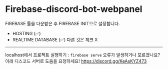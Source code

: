 # Firebase-discord-bot-webpanel
FIREBASE 툴을 다운받은 후
FIREBASE INIT으로 설정합니다.
- HOSTING (✅)
- REALTIME DATABASE (✅)
 다른 것은 체크 X
-----------------------------------
localhost에서 프로젝트 실행하기 : ``firebase serve``
오류가 발생하거나 모르겠나요?
아래 디스코드 서버로 도움을 요청하세요!
https://discord.gg/KeAsKYZ473
